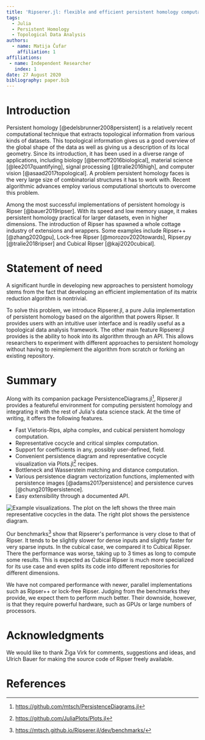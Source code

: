 ```yaml
---
title: 'Ripserer.jl: flexible and efficient persistent homology computation in Julia'
tags:
  - Julia
  - Persistent Homology
  - Topological Data Analysis
authors:
  - name: Matija Čufar
    affiliation: 1
affiliations:
 - name: Independent Researcher
   index: 1
date: 27 August 2020
bibliography: paper.bib
---
```


# Introduction

Persistent homology [@edelsbrunner2008persistent] is a relatively recent computational
technique that extracts topological information from various kinds of datasets. This
topological information gives us a good overview of the global shape of the data as well as
giving us a description of its local geometry. Since its introduction, it has been used in a
diverse range of applications, including biology [@bernoff2016biological], material science
[@lee2017quantifying], signal processing [@tralie2016high], and computer vision
[@asaad2017topological]. A problem persistent homology faces is the very large size of
combinatorial structures it has to work with. Recent algorithmic advances employ various
computational shortcuts to overcome this problem.

Among the most successful implementations of persistent homology is Ripser
[@bauer2019ripser]. With its speed and low memory usage, it makes persistent homology
practical for larger datasets, even in higher dimensions. The introduction of Ripser has
spawned a whole cottage industry of extensions and wrappers. Some examples include Ripser++
[@zhang2020gpu], Lock-free Ripser [@morozov2020towards], Ripser.py [@tralie2018ripser] and
Cubical Ripser [@kaji2020cubical].

# Statement of need

A significant hurdle in developing new approaches to persistent homology stems from the fact
that developing an efficient implementation of its matrix reduction algorithm is nontrivial.

To solve this problem, we introduce Ripserer.jl, a pure Julia implementation of persistent
homology based on the algorithm that powers Ripser. It provides users with an intuitive
user interface and is readily useful as a topological data analysis framework. The other
main feature Ripserer.jl provides is the ability to hook into its algorithm through an
API. This allows researchers to experiment with different approaches to persistent homology
without having to reimplement the algorithm from scratch or forking an existing repository.

# Summary

Along with its companion package PersistenceDiagrams.jl[^1], Ripserer.jl provides a
featureful environment for computing persistent homology and integrating it with the rest of
Julia's data science stack. At the time of writing, it offers the following features.

* Fast Vietoris-Rips, alpha complex, and cubical persistent homology computation.
* Representative cocycle and critical simplex computation.
* Support for coefficients in any, possibly user-defined, field.
* Convenient persistence diagram and representative cocycle visualization via Plots.jl[^2]
  recipes.
* Bottleneck and Wasserstein matching and distance computation.
* Various persistence diagram vectorization functions, implemented with persistence
  images [@adams2017persistence] and persistence curves [@chung2019persistence].
* Easy extensibility through a documented API.

![Example visualizations. The plot on the left shows the three main representative cocycles
in the data. The right plot shows the persistence diagram.](figure.png)

Our benchmarks[^3] show that Ripserer's performance is very close to that of Ripser. It
tends to be slightly slower for dense inputs and slightly faster for very sparse inputs. In
the cubical case, we compared it to Cubical Ripser. There the performance was worse, taking
up to 3 times as long to compute some results. This is expected as Cubical Ripser is much
more specialized for its use case and even splits its code into different repositories for
different dimensions.

We have not compared performance with newer, parallel implementations such as Ripser++ or
lock-free Ripser. Judging from the benchmarks they provide, we expect them to perform much
better. Their downside, however, is that they require powerful hardware, such as GPUs or
large numbers of processors.

[^1]: https://github.com/mtsch/PersistenceDiagrams.jl
[^2]: https://github.com/JuliaPlots/Plots.jl
[^3]: https://mtsch.github.io/Ripserer.jl/dev/benchmarks/

# Acknowledgments

We would like to thank Žiga Virk for comments, suggestions and ideas, and Ulrich Bauer for
making the source code of Ripser freely available.


# References
